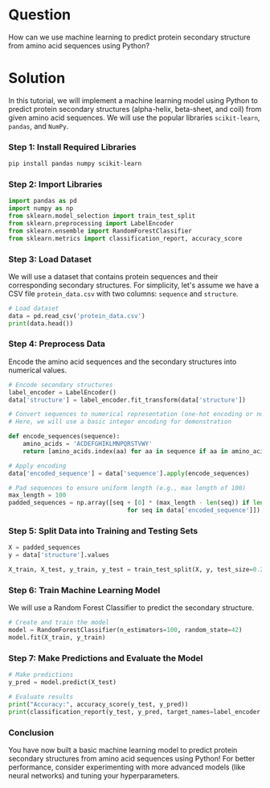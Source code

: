 # Question

How can we use machine learning to predict protein secondary structure from amino acid sequences using Python?

# Solution

In this tutorial, we will implement a machine learning model using Python to predict protein secondary structures (alpha-helix, beta-sheet, and coil) from given amino acid sequences. We will use the popular libraries `scikit-learn`, `pandas`, and `NumPy`.

### Step 1: Install Required Libraries

```bash
pip install pandas numpy scikit-learn
```

### Step 2: Import Libraries

```python
import pandas as pd
import numpy as np
from sklearn.model_selection import train_test_split
from sklearn.preprocessing import LabelEncoder
from sklearn.ensemble import RandomForestClassifier
from sklearn.metrics import classification_report, accuracy_score
```

### Step 3: Load Dataset

We will use a dataset that contains protein sequences and their corresponding secondary structures. For simplicity, let's assume we have a CSV file `protein_data.csv` with two columns: `sequence` and `structure`.

```python
# Load dataset
data = pd.read_csv('protein_data.csv')
print(data.head())
```

### Step 4: Preprocess Data

Encode the amino acid sequences and the secondary structures into numerical values.

```python
# Encode secondary structures
label_encoder = LabelEncoder()
data['structure'] = label_encoder.fit_transform(data['structure'])

# Convert sequences to numerical representation (one-hot encoding or numeric encoding)
# Here, we will use a basic integer encoding for demonstration

def encode_sequences(sequence):
    amino_acids = 'ACDEFGHIKLMNPQRSTVWY'
    return [amino_acids.index(aa) for aa in sequence if aa in amino_acids]

# Apply encoding
data['encoded_sequence'] = data['sequence'].apply(encode_sequences)

# Pad sequences to ensure uniform length (e.g., max length of 100)
max_length = 100
padded_sequences = np.array([seq + [0] * (max_length - len(seq)) if len(seq) < max_length else seq[:max_length] 
                                 for seq in data['encoded_sequence']])
```

### Step 5: Split Data into Training and Testing Sets

```python
X = padded_sequences
y = data['structure'].values

X_train, X_test, y_train, y_test = train_test_split(X, y, test_size=0.2, random_state=42)
```

### Step 6: Train Machine Learning Model

We will use a Random Forest Classifier to predict the secondary structure.

```python
# Create and train the model
model = RandomForestClassifier(n_estimators=100, random_state=42)
model.fit(X_train, y_train)
```

### Step 7: Make Predictions and Evaluate the Model

```python
# Make predictions
y_pred = model.predict(X_test)

# Evaluate results
print("Accuracy:", accuracy_score(y_test, y_pred))
print(classification_report(y_test, y_pred, target_names=label_encoder.classes_))
```

### Conclusion

You have now built a basic machine learning model to predict protein secondary structures from amino acid sequences using Python! For better performance, consider experimenting with more advanced models (like neural networks) and tuning your hyperparameters.